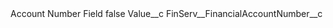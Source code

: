 <?xml version="1.0" encoding="UTF-8"?>
<CustomMetadata xmlns="http://soap.sforce.com/2006/04/metadata" xmlns:xsi="http://www.w3.org/2001/XMLSchema-instance" xmlns:xsd="http://www.w3.org/2001/XMLSchema">
    <label>Account Number Field</label>
    <protected>false</protected>
    <values>
        <field>Value__c</field>
        <value xsi:type="xsd:string">FinServ__FinancialAccountNumber__c</value>
    </values>
</CustomMetadata>

